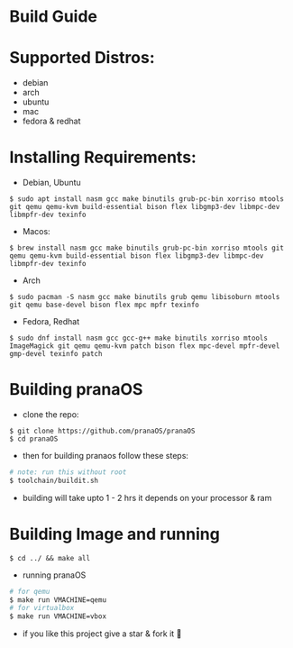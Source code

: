 # Build Guide

# Supported Distros:

- debian
- arch
- ubuntu
- mac
- fedora & redhat

# Installing Requirements:

- Debian, Ubuntu
```
$ sudo apt install nasm gcc make binutils grub-pc-bin xorriso mtools git qemu qemu-kvm build-essential bison flex libgmp3-dev libmpc-dev libmpfr-dev texinfo
```

- Macos:
```
$ brew install nasm gcc make binutils grub-pc-bin xorriso mtools git qemu qemu-kvm build-essential bison flex libgmp3-dev libmpc-dev libmpfr-dev texinfo
```

- Arch
```
$ sudo pacman -S nasm gcc make binutils grub qemu libisoburn mtools git qemu base-devel bison flex mpc mpfr texinfo
```

- Fedora, Redhat
```
$ sudo dnf install nasm gcc gcc-g++ make binutils xorriso mtools ImageMagick git qemu qemu-kvm patch bison flex mpc-devel mpfr-devel gmp-devel texinfo patch 
```

# Building pranaOS

- clone the repo:

```
$ git clone https://github.com/pranaOS/pranaOS
$ cd pranaOS
```

- then for building pranaos follow these steps:

```sh
# note: run this without root
$ toolchain/buildit.sh
```
- building will take upto 1 - 2 hrs it depends on your processor & ram


# Building Image and running

```
$ cd ../ && make all
```

- running pranaOS
```sh
# for qemu
$ make run VMACHINE=qemu
# for virtualbox
$ make run VMACHINE=vbox
```

- if you like this project give a star & fork it 🙂
